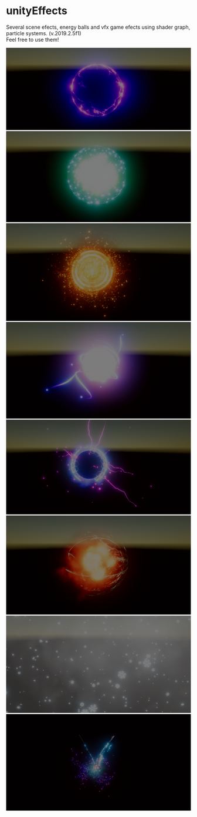# unityEffects
Several scene efects, energy balls and vfx game efects using shader graph, particle systems. (v.2019.2.5f1)  
Feel free to use them!

![](images/1.png)
![](images/2.png)
![](images/3.png)
![](images/4.png)
![](images/5.png)
![](images/6.png)
![](images/7.png)
![](images/8.png)
